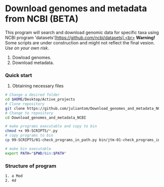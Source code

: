 # Download genomes and metadata from NCBI (BETA)
This program will search and download genomic data for specific taxa using NCBI program \'datasets\'[https://github.com/ncbi/datasets].<br>
**Warning!** Some scripts are under construction and might not reflect the final vesion. *Use on your own risk*.<br>
1. Dowload genomes.
2. Download metadata.

### Quick start
1. Obtaining necessary files 
```bash
# Change a desired folder
cd $HOME/Desktop/Active_projects
# Clone repository
git clone https://github.com/juliantom/Download_genomes_and_metadata_NCBI.git
# Change to repository
cd Download_genomes_and_metadata_NCBI

# make programs executable and copy to bin
chmod +x 99-SCRIPTS/*.py
# copy programs to bin
cp 99-SCRIPTS/01-check_programs_in_path.py bin/jtm-01-check_programs_in_path

# make bin executable
export PATH="$PWD/bin:$PATH"
```
### Structure of program
```bash
1. a Mod
2. 4d
```